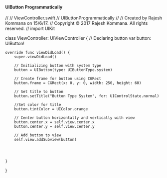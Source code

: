 
#### UIButton Programmatically ####


//
//  ViewController.swift
//  UIButtonProgrammatically
//
//  Created by Rajesh Kommana on 15/6/17.
//  Copyright © 2017 Rajesh Kommana. All rights reserved.
//
import UIKit

class ViewController: UIViewController {
    // Declaring button
    var button: UIButton!
    
    override func viewDidLoad() {
        super.viewDidLoad()
        
        // Initializing button with system type
        button = UIButton(type: UIButtonType.system)
        
        // Create frame for button using CGRect
        button.frame = CGRect(x: 0, y: 0, width: 250, height: 60)
        
        // Set title to button
        button.setTitle("Button Type System", for: UIControlState.normal)
       
        //Set color for title
        button.tintColor = UIColor.orange
        
        // Center button horizontally and vertically with view
        button.center.x = self.view.center.x
        button.center.y = self.view.center.y
        
        // Add button to view
        self.view.addSubview(button)
        
        
        
        
    }



}

